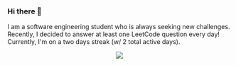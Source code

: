 ### Hi there 👋

I am a software engineering student who is always seeking new challenges. Recently, I decided to answer at least one LeetCode question every day! Currently, I'm on a two days streak (w/ 2 total active days). 

<p align="center">
  <img src="![LeetCode Stats](https://leetcard.jacoblin.cool/Gabriel-Mesq?theme=nord&font=Manjari)" />
</p>
<!--
**Gabriel-Mesq/Gabriel-Mesq** is a ✨ _special_ ✨ repository because its `README.md` (this file) appears on your GitHub profile.

Here are some ideas to get you started:

- 🔭 I’m currently working on ...
- 🌱 I’m currently learning ...
- 👯 I’m looking to collaborate on ...
- 🤔 I’m looking for help with ...
- 💬 Ask me about ...
- 📫 How to reach me: ...
- 😄 Pronouns: ...
- ⚡ Fun fact: ...
-->

